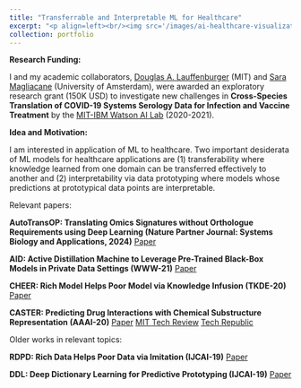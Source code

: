 ```yaml
---
title: "Transferrable and Interpretable ML for Healthcare"
excerpt: "<p align=left><br/><img src='/images/ai-healthcare-visualization.png'></p>"
collection: portfolio
---
```


**Research Funding:**

<p align="justify">

I and my academic collaborators, <a href="http://web.mit.edu/dallab/people/index.html">Douglas A. Lauffenburger</a> (MIT) and <a href="https://smaglia.wordpress.com/">Sara Magliacane</a> (University of Amsterdam), were awarded an exploratory research grant (150K USD) to investigate new challenges in <b>Cross-Species Translation of COVID-19 Systems Serology Data for Infection and Vaccine Treatment</b> by the <a href="https://mitibmwatsonailab.mit.edu/">MIT-IBM Watson AI Lab</a> (2020-2021).

</p>


**Idea and Motivation:**

<p align="justify">

I am interested in application of ML to healthcare. Two important desiderata of ML models for healthcare applications are (1) transferability where knowledge learned from one domain can be transferred effectively to another and (2) interpretability via data prototyping where models whose predictions at prototypical data points are interpretable.

</p> 
 
Relevant papers:

**AutoTransOP: Translating Omics Signatures without Orthologue Requirements using Deep Learning (Nature Partner Journal: Systems Biology and Applications, 2024)** [Paper](https://htnghia87.github.io/publication/npjsba24)

**AID: Active Distillation Machine to Leverage Pre-Trained Black-Box Models in Private Data Settings (WWW-21)** [Paper](https://htnghia87.github.io/publication/www21)

**CHEER: Rich Model Helps Poor Model via Knowledge Infusion (TKDE-20)** [Paper](https://htnghia87.github.io/publication/tkde20)

**CASTER: Predicting Drug Interactions with Chemical Substructure Representation (AAAI-20)** [Paper](https://htnghia87.github.io/publication/aaai20) [MIT Tech Review](https://www.technologyreview.com/f/615153/ai-adverse-drug-interactions-chemistry-health-care/) [Tech Republic](https://www.techrepublic.com/article/ibm-unveils-new-ai-model-to-predict-potentially-harmful-drug-to-drug-interactions/)

Older works in relevant topics:

**RDPD: Rich Data Helps Poor Data via Imitation (IJCAI-19)** [Paper](https://htnghia87.github.io/publication/ijcai19a)

**DDL: Deep Dictionary Learning for Predictive Prototyping (IJCAI-19)** [Paper](https://htnghia87.github.io/publication/ijcai19b)

